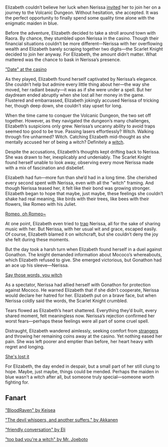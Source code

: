<!-- title: Heartbroken -->

Elizabeth couldn’t believe her luck when Nerissa [invited](https://www.youtube.com/live/dCNrMstGc3I?feature=shared&t=1397) her to join her on a journey to the Volcanic Dungeon. Without hesitation, she accepted. It was the perfect opportunity to finally spend some quality time alone with the enigmatic maiden in blue.

Before the adventure, Elizabeth decided to take a stroll around town with Raora. By chance, they stumbled upon Nerissa in the casino. Though their financial situations couldn’t be more different—Nerissa with her overflowing wealth and Elizabeth barely scraping together two digits—the Scarlet Knight decided to join her anyway. For Elizabeth, the amount didn’t matter. What mattered was the chance to bask in Nerissa’s presence.

["Date" at the casino](#embed:https://www.youtube.com/live/dCNrMstGc3I?t=1716)

As they played, Elizabeth found herself captivated by Nerissa’s elegance. She couldn’t help but admire every little thing about her—the way she moved, her radiant beauty—it was as if she were under a spell. But her daydream ended abruptly when she lost all her money in the game. Flustered and embarrassed, Elizabeth jokingly accused Nerissa of tricking her, though deep down, she couldn’t stay upset for long.

When the time came to conquer the Volcanic Dungeon, the two set off together. However, as they navigated the dungeon’s many challenges, Elizabeth’s suspicions only grew. Nerissa’s uncanny ability to avoid traps seemed too good to be true. Passing lasers effortlessly? Witch. Walking through fire unharmed? Witch. Catching Elizabeth mid-thought as she mentally accused her of being a witch? Definitely a [witch](https://www.youtube.com/live/dCNrMstGc3I?feature=shared&t=3234).

Despite the accusations, Elizabeth’s thoughts kept drifting back to Nerissa. She was drawn to her, inexplicably and undeniably. The Scarlet Knight found herself unable to look away, observing every move Nerissa made with a mix of fascination and disbelief.

Elizabeth had fun—more fun than she’d had in a long time. She cherished every second spent with Nerissa, even with all the "witch" framing. And though Nerissa teased her, it felt like their bond was growing stronger. Elizabeth began to hope that maybe, just maybe, these feelings she couldn’t shake had real meaning, like birds with their trees, like bees with their flowers, like Romeo with his Juliet.

[Romeo, oh Romeo~](#embed:https://www.youtube.com/live/dCNrMstGc3I?t=6831)

At one point, Elizabeth even tried to [trap](https://www.youtube.com/live/dCNrMstGc3I?feature=shared&t=7576) Nerissa, all for the sake of sharing music with her. But Nerissa, with her usual wit and grace, escaped easily. Of course, Elizabeth blamed it on witchcraft, but she couldn’t deny the joy she felt during these moments.

But the day took a harsh turn when Elizabeth found herself in a duel against Gonathon. The knight demanded information about Mococo’s whereabouts, which Elizabeth refused to give. She emerged victorious, but Gonathon had an ace up his sleeve—Nerissa.

[Say those words, you witch](#embed:https://www.youtube.com/live/dCNrMstGc3I?t=8527)

As a spectator, Nerissa had allied herself with Gonathon for protection against Mococo. He warned Elizabeth that if she didn’t cooperate, Nerissa would declare her hatred for her. Elizabeth put on a brave face, but when Nerissa coldly said the words, the Scarlet Knight crumbled.

Tears flowed as Elizabeth’s heart shattered. Everything they’d built, every shared moment, felt meaningless now. Nerissa’s rejection confirmed her worst fears—perhaps these feelings were all part of some cruel spell.

Distraught, Elizabeth wandered aimlessly, seeking comfort from [strangers](https://www.youtube.com/live/dCNrMstGc3I?feature=shared&t=8651) and throwing her remaining coins away at the casino. Yet nothing eased her pain. She was left poorer and emptier than before, her heart heavy with regret and longing.

[She's lost it](#embed:https://www.youtube.com/live/dCNrMstGc3I?feature=shared&t=8768)

For Elizabeth, the day ended in despair, but a small part of her still clung to hope. Maybe, just maybe, things could be mended. Perhaps the maiden in blue wasn’t a witch after all, but someone truly special—someone worth fighting for.

## Fanart

["BloodRaven" by Keisea](https://x.com/Keiseeaaa/status/1831435229753700756)

["The devil whispers, and another suffers." by Akkanen](https://x.com/__akkanen/status/1831732785029288447)

<!-- gigi -->

["friendly conversation" by Eli](https://x.com/Elisbian_/status/1843360679111340534)

["too bad you're a witch" by Mr. Joeboto](https://x.com/LordJoeboto/status/1833057528063668313)

<!-- ame, gigi -->
